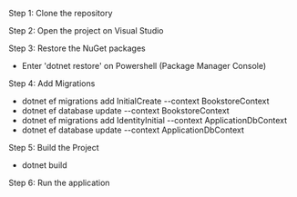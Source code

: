 Step 1: Clone the repository 

Step 2: Open the project on Visual Studio

Step 3: Restore the NuGet packages
-   Enter 'dotnet restore' on Powershell (Package Manager Console)

Step 4: Add Migrations
- dotnet ef migrations add InitialCreate --context BookstoreContext
- dotnet ef database update --context BookstoreContext
- dotnet ef migrations add IdentityInitial --context ApplicationDbContext
- dotnet ef database update --context ApplicationDbContext

Step 5: Build the Project
- dotnet build

Step 6: Run the application

